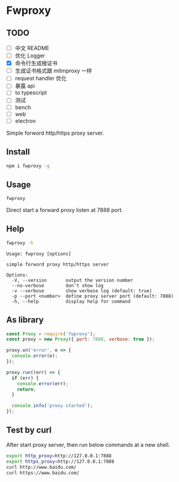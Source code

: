 # Fwproxy

## TODO

- [ ] 中文 README
- [ ] 优化 Logger
- [x] 命令行生成根证书
- [ ] 生成证书格式跟 mitmproxy 一样
- [ ] request handler 优化
- [ ] 暴露 api
- [ ] to typescript
- [ ] 测试
- [ ] bench
- [ ] web
- [ ] electron

Simple forword http/https proxy server.

## Install

```sh
npm i fwproxy -g
```

## Usage

```sh
fwproxy
```

Direct start a forward proxy listen at 7888 port.

## Help

```sh
fwproxy -h
```

```
Usage: fwproxy [options]

simple forword proxy http/https server

Options:
  -V, --version       output the version number
  --no-verbose        don't show log
  -v --verbose        show verbose log (default: true)
  -p --port <number>  define proxy server port (default: 7888)
  -h, --help          display help for command
```

## As library

```javascript
const Proxy = require('fwproxy');
const proxy = new Proxy({ port: 7888, verbose: true });

proxy.on('error', e => {
  console.error(e);
});

proxy.run((err) => {
  if (err) {
    console.error(err);
    return;
  }

  console.info('proxy started');
});
```

## Test by curl

After start proxy server, then run below commands at a new shell.

```sh
export http_proxy=http://127.0.0.1:7888
export https_proxy=http://127.0.0.1:7888
curl http://www.baidu.com/
curl https://www.baidu.com/
```
